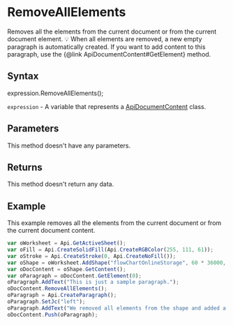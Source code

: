 # RemoveAllElements

Removes all the elements from the current document or from the current document element.
💡 When all elements are removed, a new empty paragraph is automatically created. If you want to add
content to this paragraph, use the &#123;@link ApiDocumentContent#GetElement&#125; method.

## Syntax

expression.RemoveAllElements();

`expression` - A variable that represents a [ApiDocumentContent](../ApiDocumentContent.md) class.

## Parameters

This method doesn't have any parameters.

## Returns

This method doesn't return any data.

## Example

This example removes all the elements from the current document or from the current document content.

```javascript
var oWorksheet = Api.GetActiveSheet();
var oFill = Api.CreateSolidFill(Api.CreateRGBColor(255, 111, 61));
var oStroke = Api.CreateStroke(0, Api.CreateNoFill());
var oShape = oWorksheet.AddShape("flowChartOnlineStorage", 60 * 36000, 35 * 36000, oFill, oStroke, 0, 2 * 36000, 0, 3 * 36000);
var oDocContent = oShape.GetContent();
var oParagraph = oDocContent.GetElement(0);
oParagraph.AddText("This is just a sample paragraph.");
oDocContent.RemoveAllElements();
oParagraph = Api.CreateParagraph();
oParagraph.SetJc("left");
oParagraph.AddText("We removed all elements from the shape and added a new paragraph inside it.");
oDocContent.Push(oParagraph);
```
